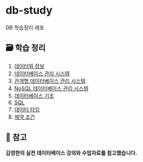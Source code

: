 # db-study
DB 학습정리 레포

## 🗃️ 학습 정리
1. [데이터와 정보](https://www.notion.so/27f8e70ba5ff800787f8e935da00ba69?source=copy_link)
2. [데이터베이스 관리 시스템](https://www.notion.so/27f8e70ba5ff8032bafac48c70944604?source=copy_link)
3. [관계형 데이터베이스 관리 시스템](https://www.notion.so/27f8e70ba5ff80ddb16bcc2ad25ec98b?source=copy_link)
4. [NoSQL 데이터베이스 관리 시스템](https://www.notion.so/NoSQL-27f8e70ba5ff8089859cf68deceb46d2?source=copy_link)
5. [데이터베이스 기초](https://www.notion.so/2808e70ba5ff80a7ba34f335c339c4d5?source=copy_link)
6. [SQL](https://www.notion.so/SQL-2808e70ba5ff80d0aa0be0029b94e0b3?source=copy_link)
7. [데이터 타입](https://www.notion.so/2808e70ba5ff80dea022cb8f75619a51?source=copy_link)
8. [제약 조건](https://www.notion.so/2808e70ba5ff8074abbfcafd8c883a5d?source=copy_link)

## 📄 참고
**김영한의 실전 데이터베이스 강의와 수업자료를 참고했습니다.**

